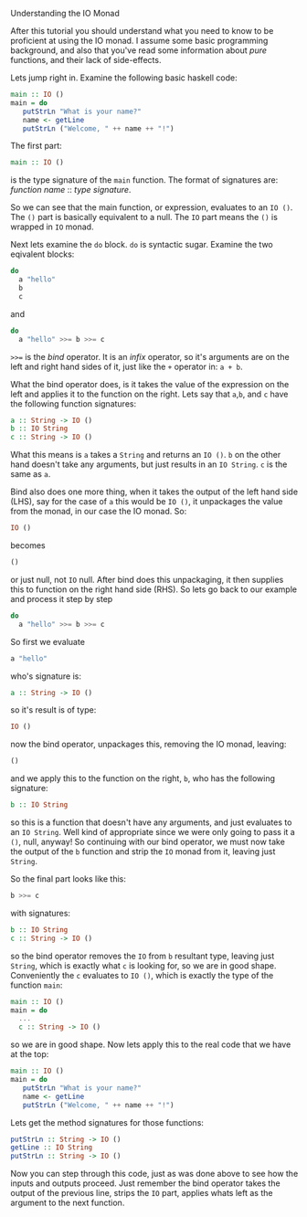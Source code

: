 Understanding the IO Monad

After this tutorial you should understand what you need to know to be
proficient at using the IO monad.  I assume some basic programming
background, and also that you've read some information about *pure*
functions, and their lack of side-effects.

Lets jump right in.  Examine the following basic haskell code:

```haskell
main :: IO ()
main = do
   putStrLn "What is your name?"
   name <- getLine
   putStrLn ("Welcome, " ++ name ++ "!")
```

The first part: 

```haskell
main :: IO ()
```

is the type signature of the `main` function.  The format of
signatures are: _function name_ :: _type signature_.

So we can see that the main function, or expression, evaluates to an
`IO ()`.  The `()` part is basically equivalent to a null.  The `IO`
part means the `()` is wrapped in `IO` monad.

Next lets examine the `do` block.  `do` is syntactic sugar.  Examine
the two eqivalent blocks:

```haskell
do
  a "hello"
  b
  c
```

and

```haskell
do
  a "hello" >>= b >>= c
```

`>>=` is the *bind* operator.  It is an *infix* operator, so it's
arguments are on the left and right hand sides of it, just like the
`+` operator in: `a + b`.

What the bind operator does, is it takes the value of the expression
on the left and applies it to the function on the right.  Lets say
that `a`,`b`, and `c` have the following function signatures:

```haskell
a :: String -> IO ()
b :: IO String
c :: String -> IO ()
```

What this means is `a` takes a `String` and returns an `IO ()`.  `b`
on the other hand doesn't take any arguments, but just results in an
`IO String`.  `c` is the same as `a`.

Bind also does one more thing, when it takes the output of the left
hand side (LHS), say for the case of `a` this would be `IO ()`, it
unpackages the value from the monad, in our case the IO monad.  So:

```haskell
IO ()
```

becomes

```haskell
()
```

or just null, not `IO` null.  After bind does this unpackaging, it
then supplies this to function on the right hand side (RHS).  So lets
go back to our example and process it step by step

```haskell
do
  a "hello" >>= b >>= c
```

So first we evaluate

```haskell
a "hello"
```

who's signature is: 

```haskell
a :: String -> IO ()
```

so it's result is of type:

```haskell
IO ()
```

now the bind operator, unpackages this, removing the IO monad,
leaving:

```haskell
()
```

and we apply this to the function on the right, `b`, who has the
following signature:

```haskell
b :: IO String
```

so this is a function that doesn't have any arguments, and just
evaluates to an `IO String`.  Well kind of appropriate since we were
only going to pass it a `()`, null, anyway!  So continuing with our
bind operator, we must now take the output of the `b` function and
strip the `IO` monad from it, leaving just `String`.

So the final part looks like this:

```haskell
b >>= c
```

with signatures:

```haskell
b :: IO String
c :: String -> IO ()
```

so the bind operator removes the `IO` from `b` resultant type, leaving
just `String`, which is exactly what `c` is looking for, so we are in
good shape.  Conveniently the `c` evaluates to `IO ()`, which is
exactly the type of the function `main`:

```haskell
main :: IO ()
main = do
  ...
  c :: String -> IO ()
```

so we are in good shape.  Now lets apply this to the real code that we
have at the top:

```haskell
main :: IO ()
main = do
   putStrLn "What is your name?"
   name <- getLine
   putStrLn ("Welcome, " ++ name ++ "!")
```

Lets get the method signatures for those functions:

```haskell
putStrLn :: String -> IO ()
getLine :: IO String
putStrLn :: String -> IO ()
```

Now you can step through this code, just as was done above to see how
the inputs and outputs proceed.  Just remember the bind operator takes
the output of the previous line, strips the `IO` part, applies whats
left as the argument to the next function.














